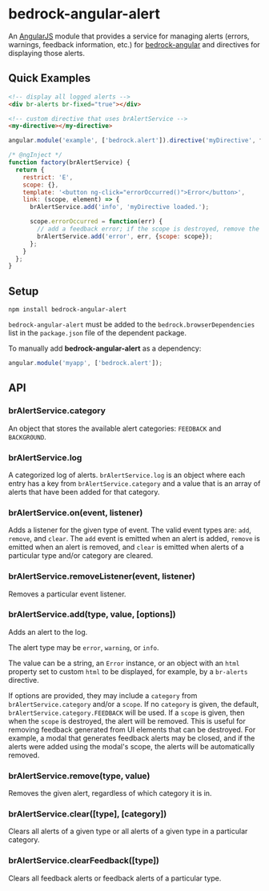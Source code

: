 # bedrock-angular-alert

An [AngularJS][] module that provides a service for managing alerts (errors,
warnings, feedback information, etc.) for [bedrock-angular][] and directives
for displaying those alerts.

## Quick Examples

```html
<!-- display all logged alerts -->
<div br-alerts br-fixed="true"></div>

<!-- custom directive that uses brAlertService -->
<my-directive></my-directive>
```

```js
angular.module('example', ['bedrock.alert']).directive('myDirective', factory);

/* @ngInject */
function factory(brAlertService) {
  return {
    restrict: 'E',
    scope: {},
    template: '<button ng-click="errorOccurred()">Error</button>',
    link: (scope, element) => {
      brAlertService.add('info', 'myDirective loaded.');

      scope.errorOccurred = function(err) {
        // add a feedback error; if the scope is destroyed, remove the error
        brAlertService.add('error', err, {scope: scope});
      };
    }
  };
}
```

## Setup

```
npm install bedrock-angular-alert
```

`bedrock-angular-alert` must be added to the `bedrock.browserDependencies` list
in the `package.json` file of the dependent package.

To manually add **bedrock-angular-alert** as a dependency:

```js
angular.module('myapp', ['bedrock.alert']);
```

## API

### brAlertService.category

An object that stores the available alert categories: `FEEDBACK` and
`BACKGROUND`.

### brAlertService.log

A categorized log of alerts. `brAlertService.log` is an object where each
entry has a key from `brAlertService.category` and a value that is an array of
alerts that have been added for that category.

### brAlertService.on(event, listener)

Adds a listener for the given type of event. The valid event types are:
`add`, `remove`, and `clear`. The `add` event is emitted when an alert is
added, `remove` is emitted when an alert is removed, and `clear` is emitted
when alerts of a particular type and/or category are cleared.

### brAlertService.removeListener(event, listener)

Removes a particular event listener.

### brAlertService.add(type, value, [options])

Adds an alert to the log.

The alert type may be `error`, `warning`, or `info`.

The value can be a string, an `Error` instance, or an object with an `html`
property set to custom `html` to be displayed, for example, by a
`br-alerts` directive.

If options are provided, they may include a `category` from
`brAlertService.category` and/or a `scope`. If no `category` is given, the
default, `brAlertService.category.FEEDBACK` will be used. If a `scope` is
given, then when the `scope` is destroyed, the alert will be removed. This
is useful for removing feedback generated from UI elements that can be
destroyed. For example, a modal that generates feedback alerts may be closed,
and if the alerts were added using the modal's scope, the alerts will be
automatically removed.

### brAlertService.remove(type, value)

Removes the given alert, regardless of which category it is in.

### brAlertService.clear([type], [category])

Clears all alerts of a given type or all alerts of a given type in a
particular category.

### brAlertService.clearFeedback([type])

Clears all feedback alerts or feedback alerts of a particular type.

[bedrock]: https://github.com/digitalbazaar/bedrock
[bedrock-angular]: https://github.com/digitalbazaar/bedrock-angular
[AngularJS]: https://github.com/angular/angular.js
